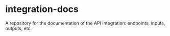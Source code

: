 # integration-docs
A repository for the documentation of the API Integration: endpoints, inputs, outputs, etc. 
